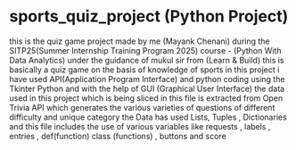 # sports_quiz_project (Python Project)
this is the quiz game project made by me (Mayank Chenani) during the SITP25(Summer Internship Training Program 2025)  course - (Python With Data Analytics) under the guidance of mukul sir from (Learn & Build) 
this is basically a quiz game on the basis of knowledge of sports 
in this project i have used API(Application Program Interface) and python coding using the Tkinter Python and with the help of GUI (Graphical User Interface) 
the data used in this project which is being sliced in this file is extracted from Open Trivia API 
which generates the various varieties of questions of different difficulty and unique category
the Data has used Lists, Tuples , Dictionaries 
and this file includes the use of various variables like requests , labels , entries , def(function)
class (functions) , buttons and score 
